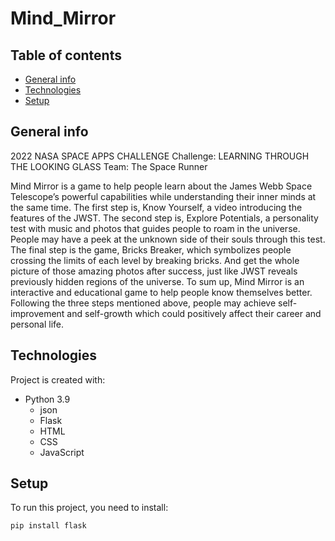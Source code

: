 # Mind_Mirror
## Table of contents
* [General info](#general-info)
* [Technologies](#technologies)
* [Setup](#setup)

## General info
2022 NASA SPACE APPS CHALLENGE 
Challenge: LEARNING THROUGH THE LOOKING GLASS 
Team: The Space Runner

Mind Mirror is a game to help people learn about the James Webb Space Telescope’s powerful capabilities while understanding their inner minds at the same time. The first step is, Know Yourself, a video introducing the features of the JWST. The second step is, Explore Potentials, a personality test with music and photos that guides people to roam in the universe. People may have a peek at the unknown side of their souls through this test. The final step is the game, Bricks Breaker, which symbolizes people crossing the limits of each level by breaking bricks. And get the whole picture of those amazing photos after success, just like JWST reveals previously hidden regions of the universe. To sum up, Mind Mirror is an interactive and educational game to help people know themselves better. Following the three steps mentioned above, people may achieve self-improvement and self-growth which could positively affect their career and personal life.

## Technologies
Project is created with:
* Python 3.9
  * json
  * Flask
  * HTML
  * CSS
  * JavaScript

## Setup
To run this project, you need to install:

```
pip install flask
```
